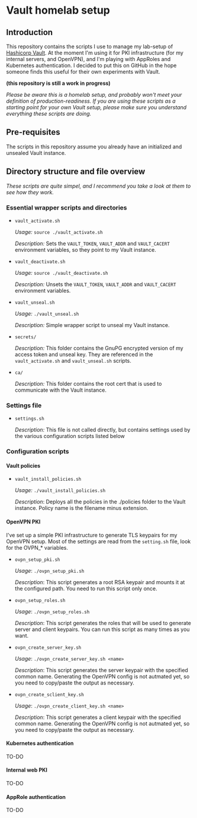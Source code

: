 # Vault homelab setup

## Introduction

This repository contains the scripts I use to manage my lab-setup of [Hashicorp Vault](https://www.vaultproject.io). At the moment I'm using it for PKI infrastructure (for my internal servers, and OpenVPN), and I'm playing with AppRoles and Kubernetes authentication. I decided to put this on GitHub in the hope someone finds this useful for their own experiments with Vault.

**(this repository is still a work in progress)**

*Please be aware this is a homelab setup, and probably won't meet your definition of production-readiness. If you are using these scripts as a starting point for your own Vault setup, please make sure you understand everything these scripts are doing.*

## Pre-requisites

The scripts in this repository assume you already have an initialized and unsealed Vault instance. 

## Directory structure and file overview

*These scripts are quite simpel, and I recommend you take a look at them to see how they work.*

### Essential wrapper scripts and directories

* `vault_activate.sh` 

  *Usage:* `source ./vault_activate.sh`

  *Description:* Sets the `VAULT_TOKEN`, `VAULT_ADDR` and `VAULT_CACERT` environment variables, so they point to my Vault instance.


* `vault_deactivate.sh`

  *Usage:* `source ./vault_deactivate.sh`

  *Description:* Unsets the `VAULT_TOKEN`, `VAULT_ADDR` and `VAULT_CACERT` environment variables.


* `vault_unseal.sh`

  *Usage:* `./vault_unseal.sh`

  *Description:* Simple wrapper script to unseal my Vault instance.


* `secrets/`

  *Description:* This folder contains the GnuPG encrypted version of my access token and unseal key. They are referenced in the `vault_activate.sh` and `vault_unseal.sh` scripts.


* `ca/`

  *Description:* This folder contains the root cert that is used to communicate with the Vault instance. 


### Settings file

* `settings.sh`

  *Description:* This file is not called directly, but contains settings used by the various configuration scripts listed below

### Configuration scripts

#### Vault policies

* `vault_install_policies.sh`
  
  *Usage:* `./vault_install_policies.sh`

  *Description*: Deploys all the policies in the ./policies folder to the Vault instance. Policy name is the filename minus extension.

#### OpenVPN PKI

I've set up a simple PKI infrastructure to generate TLS keypairs for my OpenVPN setup. Most of the settings are read from the `setting.sh` file, look for the OVPN_* variables.


* `ovpn_setup_pki.sh`

  *Usage*: `./ovpn_setup_pki.sh`

  *Description*: This script generates a root RSA keypair and mounts it at the configured path. You need to run this script only once.

* `ovpn_setup_roles.sh`

  *Usage*: `./ovpn_setup_roles.sh`

  *Description*: This script generates the roles that will be used to generate server and client keypairs. You can run this script as many times as you want.

* `ovpn_create_server_key.sh`

  *Usage*: `./ovpn_create_server_key.sh <name>`

  *Description*: This script generates the server keypair with the specified common name. Generating the OpenVPN config is not autmated yet, so you need to copy/paste the output as necessary.

* `ovpn_create_sclient_key.sh`

  *Usage*: `./ovpn_create_client_key.sh <name>`

  *Description*: This script generates a client keypair with the specified common name. Generating the OpenVPN config is not autmated yet, so you need to copy/paste the output as necessary.

#### Kubernetes authentication

TO-DO

#### Internal web PKI

TO-DO

#### AppRole authentication

TO-DO
